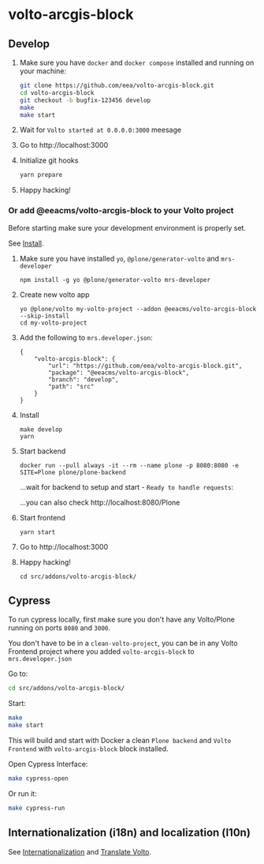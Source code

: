 # volto-arcgis-block

## Develop

1. Make sure you have `docker` and `docker compose` installed and running on your machine:

    ```Bash
    git clone https://github.com/eea/volto-arcgis-block.git
    cd volto-arcgis-block
    git checkout -b bugfix-123456 develop
    make
    make start
    ```

1. Wait for `Volto started at 0.0.0.0:3000` meesage

1. Go to http://localhost:3000

1. Initialize git hooks

    ```Bash
    yarn prepare
    ```

1.  Happy hacking!

### Or add @eeacms/volto-arcgis-block to your Volto project

Before starting make sure your development environment is properly set.

See [Install](https://6.docs.plone.org/install/).

1.  Make sure you have installed `yo`, `@plone/generator-volto` and `mrs-developer`

        npm install -g yo @plone/generator-volto mrs-developer

1.  Create new volto app

        yo @plone/volto my-volto-project --addon @eeacms/volto-arcgis-block --skip-install
        cd my-volto-project

1.  Add the following to `mrs.developer.json`:

        {
            "volto-arcgis-block": {
                "url": "https://github.com/eea/volto-arcgis-block.git",
                "package": "@eeacms/volto-arcgis-block",
                "branch": "develop",
                "path": "src"
            }
        }

1.  Install

        make develop
        yarn

1.  Start backend

        docker run --pull always -it --rm --name plone -p 8080:8080 -e SITE=Plone plone/plone-backend

    ...wait for backend to setup and start - `Ready to handle requests`:

    ...you can also check http://localhost:8080/Plone

1.  Start frontend

        yarn start

1.  Go to http://localhost:3000

1.  Happy hacking!

        cd src/addons/volto-arcgis-block/

## Cypress

To run cypress locally, first make sure you don't have any Volto/Plone running on ports `8080` and `3000`.

You don't have to be in a `clean-volto-project`, you can be in any Volto Frontend
project where you added `volto-arcgis-block` to `mrs.developer.json`

Go to:

  ```BASH
  cd src/addons/volto-arcgis-block/
  ```

Start:

  ```Bash
  make
  make start
  ```

This will build and start with Docker a clean `Plone backend` and `Volto Frontend` with `volto-arcgis-block` block installed.

Open Cypress Interface:

  ```Bash
  make cypress-open
  ```

Or run it:

  ```Bash
  make cypress-run
  ```


## Internationalization (i18n) and localization (l10n)

See [Internationalization](https://6.docs.plone.org/volto/development/i18n.html) and [Translate Volto](https://6.docs.plone.org/i18n-l10n/contributing-translations.html#translate-volto).
